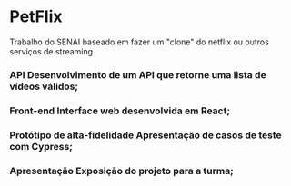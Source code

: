 # PetFlix
Trabalho do SENAI baseado em fazer um "clone" do netflix ou outros serviços de streaming.

### API Desenvolvimento de um API que retorne uma lista de vídeos válidos;

### Front-end Interface web desenvolvida em React;

### Protótipo de alta-fidelidade Apresentação de casos de teste com Cypress;

### Apresentação Exposição do projeto para a turma;